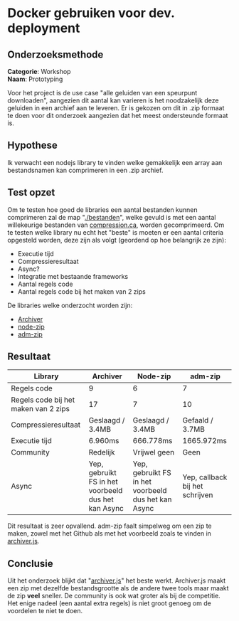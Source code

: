 # Docker gebruiken voor dev. deployment

## Onderzoeksmethode

**Categorie**: Workshop <br />
**Naam**: Prototyping

Voor het project is de use case "alle geluiden van een speurpunt downloaden", aangezien dit aantal kan varieren is het noodzakelijk deze geluiden in een archief aan te leveren. Er is gekozen om dit in .zip formaat te doen voor dit onderzoek aangezien dat het meest ondersteunde formaat is.

## Hypothese

Ik verwacht een nodejs library te vinden welke gemakkelijk een array aan bestandsnamen kan comprimeren in een .zip archief.

## Test opzet

Om te testen hoe goed de libraries een aantal bestanden kunnen comprimeren zal de map "[./bestanden](./bestanden)", welke gevuld is met een aantal willekeurige bestanden van [compression.ca](http://compression.ca/act/act-files.html), worden gecomprimeerd. Om te testen welke library nu echt het "beste" is moeten er een aantal criteria opgesteld worden, deze zijn als volgt (geordend op hoe belangrijk ze zijn):

- Executie tijd
- Compressieresultaat
- Async?
- Integratie met bestaande frameworks
- Aantal regels code
- Aantal regels code bij het maken van 2 zips

De libraries welke onderzocht worden zijn:

- [Archiver](https://www.npmjs.com/package/archiver)
- [node-zip](https://www.npmjs.com/package/node-zip)
- [adm-zip](https://www.npmjs.com/package/adm-zip)

## Resultaat

| Library                              | Archiver | Node-zip | adm-zip |
|--------------------------------------|----------|----------|---------|
| Regels code                          |     9    |    6      |    7     |
| Regels code bij het maken van 2 zips |     17   |    7      |    10     |
| Compressieresultaat                  |  Geslaagd / 3.4MB   |    Geslaagd / 3.4MB      |  Gefaald / 3.7MB       |
| Executie tijd                        |   6.960ms  |     666.778ms     |   1665.972ms      |
| Community                            |   Redelijk       |     Vrijwel geen     | Geen |
| Async                                |    Yep, gebruikt FS in het voorbeeld dus het kan Async      |     Yep, gebruikt FS in het voorbeeld dus het kan Async     | Yep, callback bij het schrijven |

Dit resultaat is zeer opvallend. adm-zip faalt simpelweg om een zip te maken, zowel met het Github als met het voorbeeld zoals te vinden in [archiver.js](./code/archiver.js).

## Conclusie

Uit het onderzoek blijkt dat "[archiver.js](https://archiverjs.com)" het beste werkt. Archiver.js maakt een zip met dezelfde bestandsgrootte als de andere twee tools maar maakt de zip **veel** sneller. De community is ook wat groter als bij de competitie. Het enige nadeel (een aantal extra regels) is niet groot genoeg om de voordelen te niet te doen.
